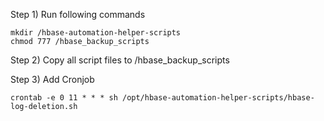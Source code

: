 Step 1) Run following commands
```
mkdir /hbase-automation-helper-scripts
chmod 777 /hbase_backup_scripts
```
Step 2) Copy all script files to /hbase_backup_scripts

Step 3) Add Cronjob
```
crontab -e 0 11 * * * sh /opt/hbase-automation-helper-scripts/hbase-log-deletion.sh
```
